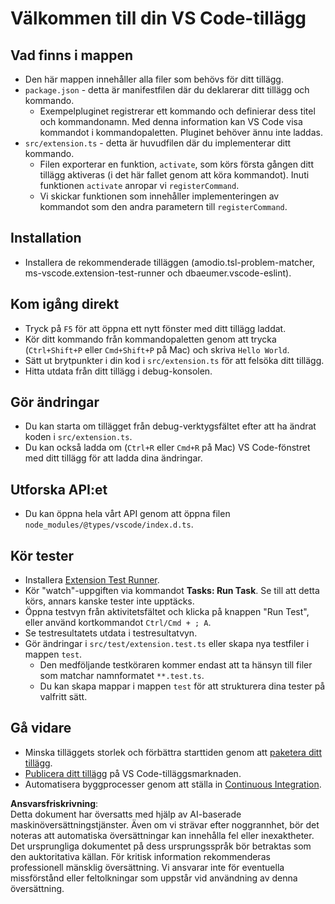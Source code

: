 # Välkommen till din VS Code-tillägg

## Vad finns i mappen

* Den här mappen innehåller alla filer som behövs för ditt tillägg.
* `package.json` - detta är manifestfilen där du deklarerar ditt tillägg och kommando.
  * Exempelpluginet registrerar ett kommando och definierar dess titel och kommandonamn. Med denna information kan VS Code visa kommandot i kommandopaletten. Pluginet behöver ännu inte laddas.
* `src/extension.ts` - detta är huvudfilen där du implementerar ditt kommando.
  * Filen exporterar en funktion, `activate`, som körs första gången ditt tillägg aktiveras (i det här fallet genom att köra kommandot). Inuti funktionen `activate` anropar vi `registerCommand`.
  * Vi skickar funktionen som innehåller implementeringen av kommandot som den andra parametern till `registerCommand`.

## Installation

* Installera de rekommenderade tilläggen (amodio.tsl-problem-matcher, ms-vscode.extension-test-runner och dbaeumer.vscode-eslint).

## Kom igång direkt

* Tryck på `F5` för att öppna ett nytt fönster med ditt tillägg laddat.
* Kör ditt kommando från kommandopaletten genom att trycka (`Ctrl+Shift+P` eller `Cmd+Shift+P` på Mac) och skriva `Hello World`.
* Sätt ut brytpunkter i din kod i `src/extension.ts` för att felsöka ditt tillägg.
* Hitta utdata från ditt tillägg i debug-konsolen.

## Gör ändringar

* Du kan starta om tillägget från debug-verktygsfältet efter att ha ändrat koden i `src/extension.ts`.
* Du kan också ladda om (`Ctrl+R` eller `Cmd+R` på Mac) VS Code-fönstret med ditt tillägg för att ladda dina ändringar.

## Utforska API:et

* Du kan öppna hela vårt API genom att öppna filen `node_modules/@types/vscode/index.d.ts`.

## Kör tester

* Installera [Extension Test Runner](https://marketplace.visualstudio.com/items?itemName=ms-vscode.extension-test-runner).
* Kör "watch"-uppgiften via kommandot **Tasks: Run Task**. Se till att detta körs, annars kanske tester inte upptäcks.
* Öppna testvyn från aktivitetsfältet och klicka på knappen "Run Test", eller använd kortkommandot `Ctrl/Cmd + ; A`.
* Se testresultatets utdata i testresultatvyn.
* Gör ändringar i `src/test/extension.test.ts` eller skapa nya testfiler i mappen `test`.
  * Den medföljande testköraren kommer endast att ta hänsyn till filer som matchar namnformatet `**.test.ts`.
  * Du kan skapa mappar i mappen `test` för att strukturera dina tester på valfritt sätt.

## Gå vidare

* Minska tilläggets storlek och förbättra starttiden genom att [paketera ditt tillägg](https://code.visualstudio.com/api/working-with-extensions/bundling-extension).
* [Publicera ditt tillägg](https://code.visualstudio.com/api/working-with-extensions/publishing-extension) på VS Code-tilläggsmarknaden.
* Automatisera byggprocesser genom att ställa in [Continuous Integration](https://code.visualstudio.com/api/working-with-extensions/continuous-integration).

**Ansvarsfriskrivning**:  
Detta dokument har översatts med hjälp av AI-baserade maskinöversättningstjänster. Även om vi strävar efter noggrannhet, bör det noteras att automatiska översättningar kan innehålla fel eller inexaktheter. Det ursprungliga dokumentet på dess ursprungsspråk bör betraktas som den auktoritativa källan. För kritisk information rekommenderas professionell mänsklig översättning. Vi ansvarar inte för eventuella missförstånd eller feltolkningar som uppstår vid användning av denna översättning.